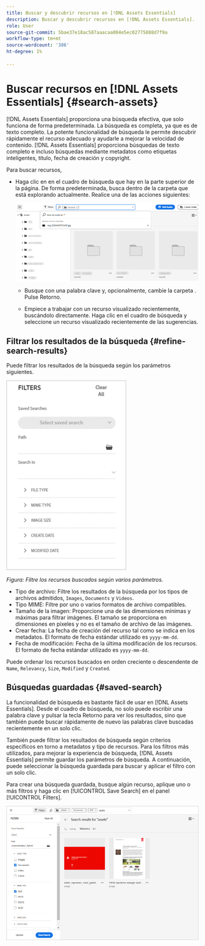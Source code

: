 ```yaml
---
title: Buscar y descubrir recursos en [!DNL Assets Essentials]
description: Buscar y descubrir recursos en [!DNL Assets Essentials].
role: User
source-git-commit: 5bae37e18ac587aaacaa004e5ec02775888d7f9a
workflow-type: tm+mt
source-wordcount: '386'
ht-degree: 1%

---
```



# Buscar recursos en [!DNL Assets Essentials] {#search-assets}

[!DNL Assets Essentials] proporciona una búsqueda efectiva, que solo funciona de forma predeterminada. La búsqueda es completa, ya que es de texto completo. La potente funcionalidad de búsqueda le permite descubrir rápidamente el recurso adecuado y ayudarle a mejorar la velocidad de contenido. [!DNL Assets Essentials] proporciona búsquedas de texto completo e incluso búsquedas mediante metadatos como etiquetas inteligentes, título, fecha de creación y copyright.

Para buscar recursos,

* Haga clic en en el cuadro de búsqueda que hay en la parte superior de la página. De forma predeterminada, busca dentro de la carpeta que está explorando actualmente. Realice una de las acciones siguientes:

   ![cuadro de búsqueda](assets/search-box.png)

   * Busque con una palabra clave y, opcionalmente, cambie la carpeta . Pulse Retorno.

   * Empiece a trabajar con un recurso visualizado recientemente, buscándolo directamente. Haga clic en el cuadro de búsqueda y seleccione un recurso visualizado recientemente de las sugerencias.

## Filtrar los resultados de la búsqueda {#refine-search-results}

Puede filtrar los resultados de la búsqueda según los parámetros siguientes.

![Filtros de búsqueda](assets/filters1.png)

*Figura: Filtre los recursos buscados según varios parámetros.*

* Tipo de archivo: Filtre los resultados de la búsqueda por los tipos de archivos admitidos, `Images`, `Documents` y `Videos`.
* Tipo MIME: Filtre por uno o varios formatos de archivo compatibles. <!-- TBD:  [supported file formats](/help/supported-file-formats.md). -->
* Tamaño de la imagen: Proporcione una de las dimensiones mínimas y máximas para filtrar imágenes. El tamaño se proporciona en dimensiones en píxeles y no es el tamaño de archivo de las imágenes.
* Crear fecha: La fecha de creación del recurso tal como se indica en los metadatos. El formato de fecha estándar utilizado es `yyyy-mm-dd`.
* Fecha de modificación: Fecha de la última modificación de los recursos. El formato de fecha estándar utilizado es `yyyy-mm-dd`.

Puede ordenar los recursos buscados en orden creciente o descendente de `Name`, `Relevancy`, `Size`, `Modified` y `Created`.

## Búsquedas guardadas {#saved-search}

La funcionalidad de búsqueda es bastante fácil de usar en [!DNL Assets Essentials]. Desde el cuadro de búsqueda, no solo puede escribir una palabra clave y pulsar la tecla Retorno para ver los resultados, sino que también puede buscar rápidamente de nuevo las palabras clave buscadas recientemente en un solo clic.

También puede filtrar los resultados de búsqueda según criterios específicos en torno a metadatos y tipo de recursos. Para los filtros más utilizados, para mejorar la experiencia de búsqueda, [!DNL Assets Essentials] permite guardar los parámetros de búsqueda. A continuación, puede seleccionar la búsqueda guardada para buscar y aplicar el filtro con un solo clic.

Para crear una búsqueda guardada, busque algún recurso, aplique uno o más filtros y haga clic en [!UICONTROL Save Search] en el panel [!UICONTROL Filters].

![Búsqueda guardada del panel Filtros](assets/saved-search.png)

<!-- TBD: Search behavior. Full-text search. Ranking and rank boosts. Hidden assets.
Report poor UX that users can only save a filtered search and not a simple search.
.
Are other supported files fully indexed and support full-text search? Eg. audio/videos files can at best have metadata indexed.
Anything about ranking of assets displayed in search results?

What about temporarily hiding an asset (suspending search on it) from the search results? If an asset is undergoing review collaboration, should it be used by others? Should it be hidden in search?

When userA is searching and userB add an asset that matches search results, will the asset display in search as soon as userA refreshes the page? Assuming indexing is near real-time. May not be so for bulk uploads.
-->
